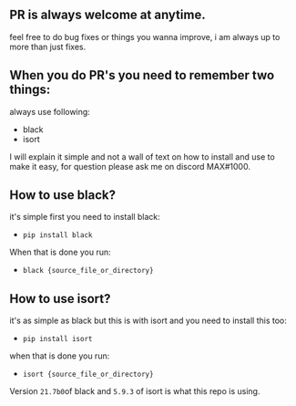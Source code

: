 ## PR is always welcome at anytime.

feel free to do bug fixes or things you wanna improve, i am always up to more than just fixes.

## When you do PR's you need to remember two things:
always use following:
- black
- isort

I will explain it simple and not a wall of text on how to install and use to make it easy, for question please ask me on discord MAX#1000.

## How to use black?

it's simple first you need to install black:
- `pip install black`

When that is done you run:

- `black {source_file_or_directory}`

## How to use isort?

it's as simple as black but this is with isort and you need to install this too:
- `pip install isort`

when that is done you run:

- `isort {source_file_or_directory}`

Version `21.7b0`of black and `5.9.3` of isort is what this repo is using.
